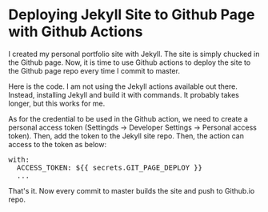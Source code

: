 # Deploying Jekyll Site to Github Page with Github Actions

I created my personal portfolio site with Jekyll. The site is simply chucked in the Github page. Now, it is time to use Github actions to deploy the site to the Github page repo every time I commit to master.

Here is the code. I am not using the Jekyll actions available out there. Instead, installing Jekyll and build it with commands. It probably takes longer, but this works for me. 

As for the credential to be used in the Github action, we need to create a personal access token (Settingds -> Developer Settings -> Personal access token). Then, add the token to the Jekyll site repo. Then, the action can access to the token as below:

<pre>
with:
  ACCESS_TOKEN: ${{ secrets.GIT_PAGE_DEPLOY }}
  ...
</pre>

That's it. Now every commit to master builds the site and push to Github.io repo.

<script src="https://gist.github.com/mydatahack/2d3ff05aad404434965e35d3b2e7480c.js"></script>